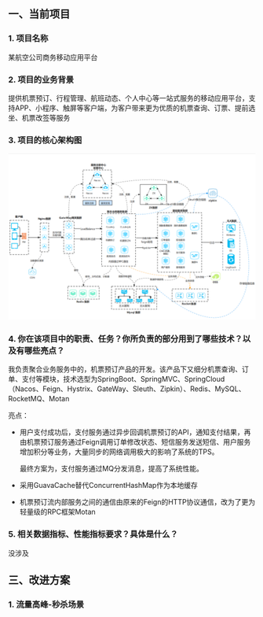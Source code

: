 ## 一、当前项目

### 1. 项目名称

某航空公司商务移动应用平台

### 2. 项目的业务背景

提供机票预订、行程管理、航班动态、个人中心等一站式服务的移动应用平台，支持APP、小程序、触屏等客户端，为客户带来更为优质的机票查询、订票、提前选坐、机票改签等服务

### 3. 项目的核心架构图

![image-20220216013121308](images/image-20220216013121308.png)

### 4. 你在该项目中的职责、任务？你所负责的部分用到了哪些技术？以及有哪些亮点？

我负责聚合业务服务中的，机票预订产品的开发。该产品下又细分机票查询、订单、支付等模块，技术选型为SpringBoot、SpringMVC、SpringCloud（Nacos、Feign、Hystrix、GateWay、Sleuth、Zipkin）、Redis、MySQL、RocketMQ、Motan



亮点：

- 用户支付成功后，支付服务通过异步回调机票预订的API，通知支付结果，再由机票预订服务通过Feign调用订单修改状态、短信服务发送短信、用户服务增加积分等业务，大量同步的网络调用极大的影响了系统的TPS。

  最终方案为，支付服务通过MQ分发消息，提高了系统性能。

- 采用GuavaCache替代ConcurrentHashMap作为本地缓存

- 机票预订流内部服务之间的通信由原来的Feign的HTTP协议通信，改为了更为轻量级的RPC框架Motan

### 5. 相关数据指标、性能指标要求？具体是什么？

没涉及





## 三、改进方案

### 1. 流量高峰-秒杀场景

